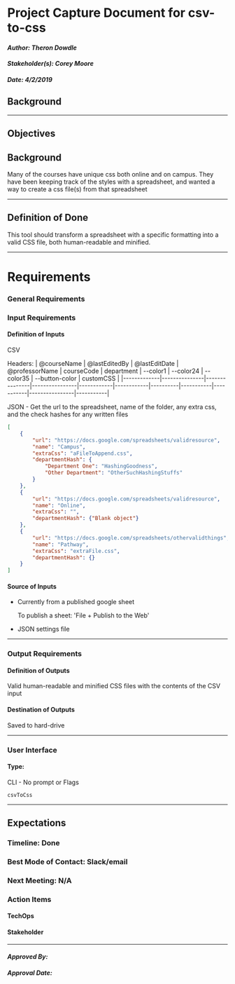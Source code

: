 # Project Capture Document for csv-to-css
#### *Author: Theron Dowdle*
#### *Stakeholder(s): Corey Moore*
#### *Date: 4/2/2019*


## Background

-----

## Objectives


## Background
Many of the courses have unique css both online and on campus.  They have been keeping track of the styles with a spreadsheet, and wanted a way to create a css file(s) from that spreadsheet

-----

## Definition of Done
This tool should transform a spreadsheet with a specific formatting into a valid CSS file, both human-readable and minified.

-----

# Requirements

### General Requirements

### Input Requirements

#### Definition of Inputs

CSV

Headers:
| @courseName | @lastEditedBy | @lastEditDate | @professorName | courseCode | department | --color1 | --color24 | --color35 | --button-color | customCSS |
|-------------|---------------|---------------|----------------|------------|------------|----------|-----------|-----------|----------------|-----------|

JSON - Get the url to the spreadsheet, name of the folder, any extra css, and the check hashes for any written files

```json
[
    {
        "url": "https://docs.google.com/spreadsheets/validresource",
        "name": "Campus",
        "extraCss": "aFileToAppend.css",
        "departmentHash": {
            "Department One": "HashingGoodness",
            "Other Department": "OtherSuchHashingStuffs"
        }
    },
    {
        "url": "https://docs.google.com/spreadsheets/validresource",
        "name": "Online",
        "extraCss": "",
        "departmentHash": {"Blank object"}
    },
    {
        "url": "https://docs.google.com/spreadsheets/othervalidthings",
        "name": "Pathway",
        "extraCss": "extraFile.css",
        "departmentHash": {}
    }
]
```


<!-- List here a type definition for each input. For example, if it is a CSV define the column names. If it is a JSON, give an example of the JSON structure. If it is user input, what will the user be asked for? -->

#### Source of Inputs

* Currently from a published google sheet

    To publish a sheet: 'File + Publish to the Web'

* JSON settings file

<!-- Paragraph of how to get inputs. From who? From where: Slack, email, server...? This also includes user selected options at runtime. How will we know what options to select? For example, in conversion tool, you'd follow the values on the Trello Board. It would also include the steps to get access to the information you need, such as getting added to a Trello Board, or access to a server. -->

---

### Output Requirements

#### Definition of Outputs

Valid human-readable and minified CSS files with the contents of the CSV input

<!-- List here a type definition for each output? For example, if the changes are directly to the LMS, list all changes that occur. If it is a CSV define the column names. If it is a JSON, give an example of the JSON structure. -->

#### Destination of Outputs

Saved to hard-drive

<!-- Paragraph where/who to send outputs. To who? To where: Email, server, directly to LMS...? It would also include the steps to get access to the locations you need, such as getting added to a Trello Board, or access to a server, or the LMS. -->

---

### User Interface

#### Type:

CLI - No prompt or Flags

`csvToCss`

-----

## Expectations

### Timeline: Done

### Best Mode of Contact: Slack/email

### Next Meeting: N/A


### Action Items
<!-- Recap Meeting -->
#### TechOps
#### Stakeholder

-----

#### *Approved By:* 
#### *Approval Date:*